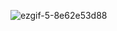![ezgif-5-8e62e53d88](https://github.com/user-attachments/assets/8b5dbe11-456e-4c3f-8e1e-8cccf3b06074)

